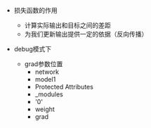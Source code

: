 - 损失函数的作用
  - 计算实际输出和目标之间的差距
  - 为我们更新输出提供一定的依据（反向传播）

- debug模式下
  - grad参数位置
    - network 
    - model1
    - Protected Attributes
    - _modules
    - '0'
    - weight
    - grad